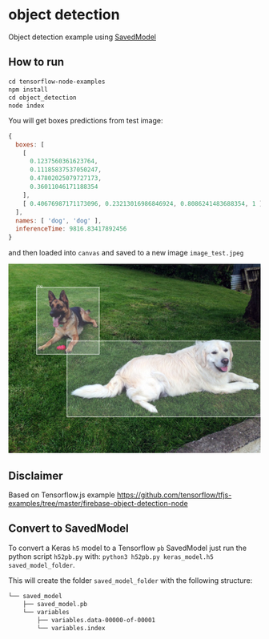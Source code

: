 # object detection
Object detection example using [SavedModel](https://blog.tensorflow.org/2020/01/run-tensorflow-savedmodel-in-nodejs-directly-without-conversion.html)

## How to run
```
cd tensorflow-node-examples
npm install
cd object_detection
node index
```

You will get boxes predictions from test image:


```javascript
{
  boxes: [
    [
      0.1237560361623764,
      0.11185837537050247,
      0.47802025079727173,
      0.36011046171188354
    ],
    [ 0.40676987171173096, 0.23213016986846924, 0.8086241483688354, 1 ]
  ],
  names: [ 'dog', 'dog' ],
  inferenceTime: 9816.83417892456
}
```

and then loaded into `canvas` and saved to a new image `image_test.jpeg`

<p align="center">
    <img src="image_test.jpeg?raw=true" width="768"> </br>
</p>

## Disclaimer
Based on Tensorflow.js example https://github.com/tensorflow/tfjs-examples/tree/master/firebase-object-detection-node

## Convert to SavedModel
To convert a Keras `h5` model to a Tensorflow `pb` SavedModel just run the python script `h52pb.py` with: `python3 h52pb.py keras_model.h5 saved_model_folder`.

This will create the folder `saved_model_folder` with the following structure:

```
└── saved_model
    ├── saved_model.pb
    └── variables
        ├── variables.data-00000-of-00001
        └── variables.index
```
